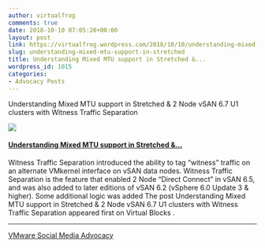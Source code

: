 ```yaml
---
author: virtualfrog
comments: true
date: 2018-10-10 07:05:28+00:00
layout: post
link: https://virtualfrog.wordpress.com/2018/10/10/understanding-mixed-mtu-support-in-stretched/
slug: understanding-mixed-mtu-support-in-stretched
title: Understanding Mixed MTU support in Stretched &...
wordpress_id: 1015
categories:
- Advocacy Posts
---
```


Understanding Mixed MTU support in Stretched & 2 Node vSAN 6.7 U1 clusters with Witness Traffic Separation

[![](https://d3utlhu53nfcwz.cloudfront.net/171901/cdnImage/article/8918e111-dfb6-4dad-a4d3-ac8b03c24de1/?size=Box320)](http://bit.ly/2Pr78UP)

#### [Understanding Mixed MTU support in Stretched &...](http://bit.ly/2Pr78UP)

Witness Traffic Separation introduced the ability to tag “witness” traffic on an alternate VMkernel interface on vSAN data nodes. Witness Traffic Separation is the feature that enabled 2 Node “Direct Connect” in vSAN 6.5, and was also added to later editions of vSAN 6.2 (vSphere 6.0 Update 3 & higher). Some additional logic was added The post Understanding Mixed MTU support in Stretched & 2 Node vSAN 6.7 U1 clusters with Witness Traffic Separation appeared first on Virtual Blocks .

* * *

[VMware Social Media Advocacy](http://advocacy.vmware.com)
